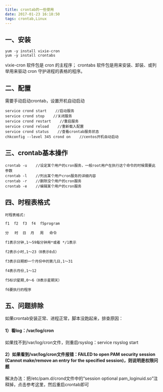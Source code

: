 ```yaml
---
title: crontab的一些使用
date: 2017-01-23 16:18:50
tags: crontab,Linux
---
```

## 一、安装
```
yum -y install vixie-cron
yum -y install crontabs
```

vixie-cron 软件包是 cron 的主程序；
crontabs 软件包是用来安装、卸装、或列举用来驱动 cron 守护进程的表格的程序。

## 二、配置

需要手动启动crontab，设置开机自动启动
```
service crond start    //启动服务
service crond stop    //关闭服务
service crond restart    //重启服务
service crond reload    //重新载入配置
service crond status    //查看crontab服务状态
chkconfig --level 345 crond on    //centos开机自动启动
```

## 三、crontab基本操作

```
crontab -u    //设定某个用户的cron服务，一般root用户在执行这个命令的时候需要此参数
crontab -l    //列出某个用户cron服务的详细内容
crontab -r    //删除没个用户的cron服务
crontab -e    //编辑某个用户的cron服务
```

## 四、时程表格式
```
时程表格式:

f1  f2  f3  f4  f5program

分　 时  日  月　 周　 命令

f1表示分钟,1～59每分钟用*或者 */1表示

f2表示小时,1～23（0表示0点）

f3表示日期即一个月份中的第几日,1～31

f4表示月份,1～12

f5标识星期,0～6（0表示星期天）

f6要执行的程序
```

## 五、问题排除

如果crontab安装正常、进程正常，脚本没跑起来，排查原因：

#### 1）看log：/var/log/cron

如果找不到/var/log/cron文件，则重启rsyslog：service rsyslog start

#### 2）如果看到/var/log/cron文件报错：FAILED to open PAM security session (Cannot make/remove an entry for the specified session)，则说明是权限问题

解决办法：把/etc/pam.d/crond文件中的“session    optional   pam_loginuid.so”注释掉，点击参考这里，然后重启crontab即可